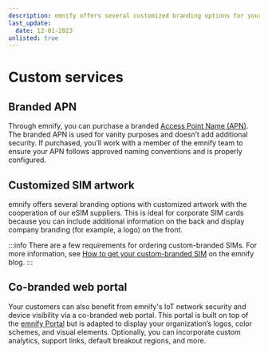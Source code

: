 ```yaml
---
description: emnify offers several customized branding options for your APN, SIM artwork, and web portal
last_update: 
  date: 12-01-2023
unlisted: true
---
```


# Custom services

<!-- vale Google.We = NO -->

## Branded APN

Through emnify, you can purchase a branded [Access Point Name (APN)](/glossary#apn).
The branded APN is used for vanity purposes and doesn’t add additional security.
If purchased, you’ll work with a member of the emnify team to ensure your APN follows approved naming conventions and is properly configured.

## Customized SIM artwork

emnify offers several branding options with customized artwork with the cooperation of our eSIM suppliers.
This is ideal for corporate SIM cards because you can include additional information on the back and display company branding (for example, a logo) on the front.

:::info
There are a few requirements for ordering custom-branded SIMs.
For more information, see [How to get your custom-branded SIM](https://www.emnify.com/blog/emnify-sim-custom-branding) on the emnify blog.
:::

## Co-branded web portal

Your customers can also benefit from emnify's IoT network security and device visibility via a co-branded web portal.
This portal is built on top of the [emnify Portal](https://portal.emnify.com/) but is adapted to display your organization’s logos, color schemes, and visual elements.
Optionally, you can incorporate custom analytics, support links, default breakout regions, and more.
